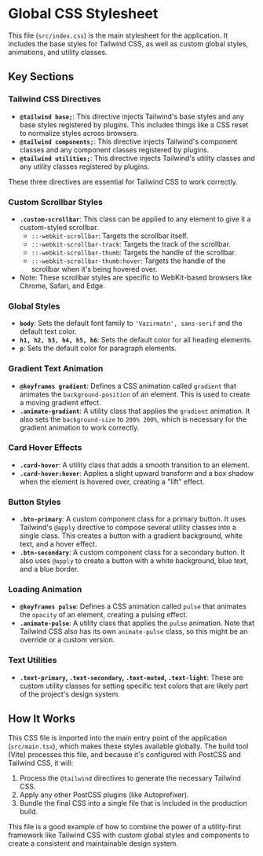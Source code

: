 # Global CSS Stylesheet

This file (`src/index.css`) is the main stylesheet for the application. It includes the base styles for Tailwind CSS, as well as custom global styles, animations, and utility classes.

## Key Sections

### Tailwind CSS Directives
- **`@tailwind base;`**: This directive injects Tailwind's base styles and any base styles registered by plugins. This includes things like a CSS reset to normalize styles across browsers.
- **`@tailwind components;`**: This directive injects Tailwind's component classes and any component classes registered by plugins.
- **`@tailwind utilities;`**: This directive injects Tailwind's utility classes and any utility classes registered by plugins.

These three directives are essential for Tailwind CSS to work correctly.

### Custom Scrollbar Styles
- **`.custom-scrollbar`**: This class can be applied to any element to give it a custom-styled scrollbar.
  - `::-webkit-scrollbar`: Targets the scrollbar itself.
  - `::-webkit-scrollbar-track`: Targets the track of the scrollbar.
  - `::-webkit-scrollbar-thumb`: Targets the handle of the scrollbar.
  - `::-webkit-scrollbar-thumb:hover`: Targets the handle of the scrollbar when it's being hovered over.
- Note: These scrollbar styles are specific to WebKit-based browsers like Chrome, Safari, and Edge.

### Global Styles
- **`body`**: Sets the default font family to `'Vazirmatn', sans-serif` and the default text color.
- **`h1, h2, h3, h4, h5, h6`**: Sets the default color for all heading elements.
- **`p`**: Sets the default color for paragraph elements.

### Gradient Text Animation
- **`@keyframes gradient`**: Defines a CSS animation called `gradient` that animates the `background-position` of an element. This is used to create a moving gradient effect.
- **`.animate-gradient`**: A utility class that applies the `gradient` animation. It also sets the `background-size` to `200% 200%`, which is necessary for the gradient animation to work correctly.

### Card Hover Effects
- **`.card-hover`**: A utility class that adds a smooth transition to an element.
- **`.card-hover:hover`**: Applies a slight upward transform and a box shadow when the element is hovered over, creating a "lift" effect.

### Button Styles
- **`.btn-primary`**: A custom component class for a primary button. It uses Tailwind's `@apply` directive to compose several utility classes into a single class. This creates a button with a gradient background, white text, and a hover effect.
- **`.btn-secondary`**: A custom component class for a secondary button. It also uses `@apply` to create a button with a white background, blue text, and a blue border.

### Loading Animation
- **`@keyframes pulse`**: Defines a CSS animation called `pulse` that animates the `opacity` of an element, creating a pulsing effect.
- **`.animate-pulse`**: A utility class that applies the `pulse` animation. Note that Tailwind CSS also has its own `animate-pulse` class, so this might be an override or a custom version.

### Text Utilities
- **`.text-primary`, `.text-secondary`, `.text-muted`, `.text-light`**: These are custom utility classes for setting specific text colors that are likely part of the project's design system.

## How It Works

This CSS file is imported into the main entry point of the application (`src/main.tsx`), which makes these styles available globally. The build tool (Vite) processes this file, and because it's configured with PostCSS and Tailwind CSS, it will:
1. Process the `@tailwind` directives to generate the necessary Tailwind CSS.
2. Apply any other PostCSS plugins (like Autoprefixer).
3. Bundle the final CSS into a single file that is included in the production build.

This file is a good example of how to combine the power of a utility-first framework like Tailwind CSS with custom global styles and components to create a consistent and maintainable design system.
